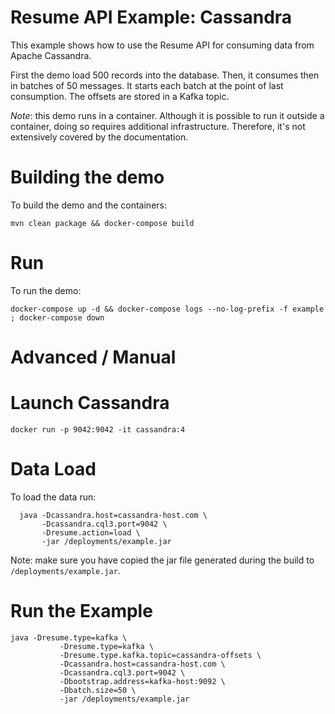 Resume API Example: Cassandra
=========================

This example shows how to use the Resume API for consuming data from Apache Cassandra.

First the demo load 500 records into the database. Then, it consumes then in batches of 50 messages. It starts each batch at the point of last consumption. The offsets are stored in a Kafka topic.

*Note*: this demo runs in a container. Although it is possible to run it outside a container, doing so requires additional infrastructure. Therefore, it's not extensively covered by the documentation.

Building the demo
===

To build the demo and the containers:

```shell
mvn clean package && docker-compose build
```

Run
===

To run the demo:

```shell
docker-compose up -d && docker-compose logs --no-log-prefix -f example ; docker-compose down
```

Advanced / Manual
===

Launch Cassandra
====

```
docker run -p 9042:9042 -it cassandra:4
```

Data Load
======

To load the data run: 

```shell
  java -Dcassandra.host=cassandra-host.com \
       -Dcassandra.cql3.port=9042 \
       -Dresume.action=load \
       -jar /deployments/example.jar
```

Note: make sure you have copied the jar file generated during the build to `/deployments/example.jar`.

Run the Example
======

```shell
java -Dresume.type=kafka \
           -Dresume.type=kafka \
           -Dresume.type.kafka.topic=cassandra-offsets \
           -Dcassandra.host=cassandra-host.com \
           -Dcassandra.cql3.port=9042 \
           -Dbootstrap.address=kafka-host:9092 \
           -Dbatch.size=50 \
           -jar /deployments/example.jar
```
